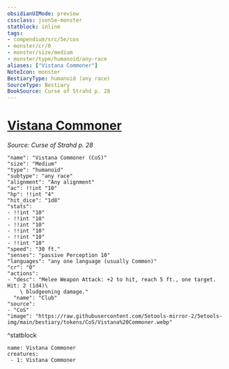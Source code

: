 ```yaml
---
obsidianUIMode: preview
cssclass: json5e-monster
statblock: inline
tags:
- compendium/src/5e/cos
- monster/cr/0
- monster/size/medium
- monster/type/humanoid/any-race
aliases: ["Vistana Commoner"]
NoteIcon: monster
BestiaryType: humanoid (any race)
SourceType: Bestiary
BookSource: Curse of Strahd p. 28
---
```

# [Vistana Commoner](2-Mechanics/CLI/bestiary/humanoid/vistana-commoner-cos.md)
*Source: Curse of Strahd p. 28*  

```statblock
"name": "Vistana Commoner (CoS)"
"size": "Medium"
"type": "humanoid"
"subtype": "any race"
"alignment": "Any alignment"
"ac": !!int "10"
"hp": !!int "4"
"hit_dice": "1d8"
"stats":
- !!int "10"
- !!int "10"
- !!int "10"
- !!int "10"
- !!int "10"
- !!int "10"
"speed": "30 ft."
"senses": "passive Perception 10"
"languages": "any one language (usually Common)"
"cr": "0"
"actions":
- "desc": "Melee Weapon Attack: +2 to hit, reach 5 ft., one target. Hit: 2 (1d4)\
    \ bludgeoning damage."
  "name": "Club"
"source":
- "CoS"
"image": "https://raw.githubusercontent.com/5etools-mirror-2/5etools-img/main/bestiary/tokens/CoS/Vistana%20Commoner.webp"
```
^statblock

```encounter-table
name: Vistana Commoner
creatures:
 - 1: Vistana Commoner
```